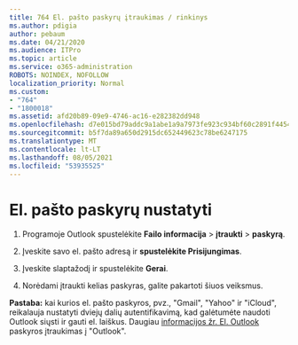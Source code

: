 ```yaml
---
title: 764 El. pašto paskyrų įtraukimas / rinkinys
ms.author: pdigia
author: pebaum
ms.date: 04/21/2020
ms.audience: ITPro
ms.topic: article
ms.service: o365-administration
ROBOTS: NOINDEX, NOFOLLOW
localization_priority: Normal
ms.custom:
- "764"
- "1800018"
ms.assetid: afd20b89-09e9-4746-ac16-e282382dd948
ms.openlocfilehash: d7e015bd79addc9a1abe1a9a7973fe923c934bf60c2891f4454c13622a2b8a9f
ms.sourcegitcommit: b5f7da89a650d2915dc652449623c78be6247175
ms.translationtype: MT
ms.contentlocale: lt-LT
ms.lasthandoff: 08/05/2021
ms.locfileid: "53935525"
---
```

# <a name="set-up-email-accounts"></a>El. pašto paskyrų nustatyti

1. Programoje Outlook spustelėkite **Failo informacija**  >  **įtraukti**  >  **paskyrą**.

2. Įveskite savo el. pašto adresą ir **spustelėkite Prisijungimas**.

3. Įveskite slaptažodį ir spustelėkite **Gerai**.

4. Norėdami įtraukti kelias paskyras, galite pakartoti šiuos veiksmus.

**Pastaba:** kai kurios el. pašto paskyros, pvz., "Gmail", "Yahoo" ir "iCloud", reikalauja nustatyti dviejų dalių autentifikavimą, kad galėtumėte naudoti Outlook siųsti ir gauti el. laiškus. Daugiau [informacijos žr. El. Outlook](https://support.office.com/article/6e27792a-9267-4aa4-8bb6-c84ef146101b.aspx) paskyros įtraukimas į "Outlook".
  